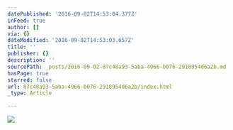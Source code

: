 ```yaml
---
datePublished: '2016-09-02T14:53:04.377Z'
inFeed: true
author: []
via: {}
dateModified: '2016-09-02T14:53:03.657Z'
title: ''
publisher: {}
description: ''
sourcePath: _posts/2016-09-02-87c48a93-5aba-4966-b076-2918954d6a2b.md
hasPage: true
starred: false
url: 87c48a93-5aba-4966-b076-2918954d6a2b/index.html
_type: Article

---
```

![](https://the-grid-user-content.s3-us-west-2.amazonaws.com/37e77b45-f9a0-497c-ac7b-3b1f0408dc2d.jpg)